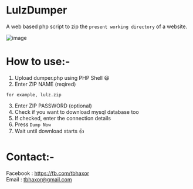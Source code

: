 # LulzDumper
A web based php script to zip the `present working directory` of a website.

![image](https://user-images.githubusercontent.com/28386721/39677995-0feae47a-51a2-11e8-8840-86d67560a8dc.png)

# How to use:-
1. Upload dumper.php using PHP Shell :laughing:
2. Enter ZIP NAME (reqired)
```
for example, lulz.zip
```
3. Enter ZIP PASSWORD (optional)
4. Check if you want to download mysql database too
5. If checked, enter the connection details
6. Press `Dump Now`
7. Wait until download starts :+1:

# Contact:-
Facebook : https://fb.com/tbhaxor<br>
Email : tbhaxor@gmail.com <br>

